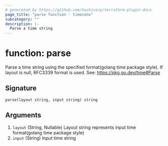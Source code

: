 ```yaml
---
# generated by https://github.com/hashicorp/terraform-plugin-docs
page_title: "parse function - timeconv"
subcategory: ""
description: |-
  Parse a time string
---
```


# function: parse

Parse a time string using the specified format(golang time package style). If layout is null, RFC3339 format is used. See: https://pkg.go.dev/time#Parse



## Signature

<!-- signature generated by tfplugindocs -->
```text
parse(layout string, input string) string
```

## Arguments

<!-- arguments generated by tfplugindocs -->
1. `layout` (String, Nullable) Layout string represents input time format(golang time package style)
1. `input` (String) Input time string

